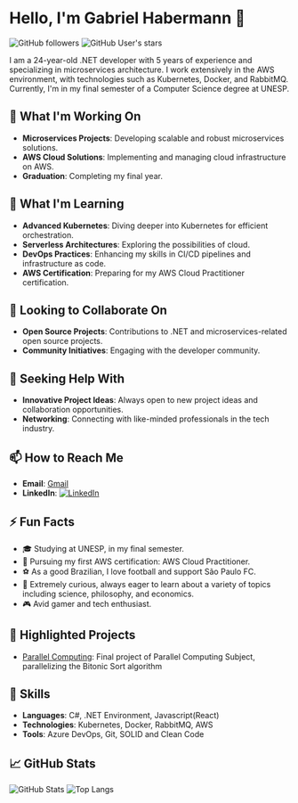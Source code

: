 # Hello, I'm Gabriel Habermann 👋

![GitHub followers](https://img.shields.io/github/followers/gabrielfranh?style=social)
![GitHub User's stars](https://img.shields.io/github/stars/gabrielfranh?style=social)

I am a 24-year-old .NET developer with 5 years of experience and specializing in microservices architecture. I work extensively in the AWS environment, with technologies such as Kubernetes, Docker, and RabbitMQ. Currently, I'm in my final semester of a Computer Science degree at UNESP.

## 🔭 What I'm Working On
- **Microservices Projects**: Developing scalable and robust microservices solutions.
- **AWS Cloud Solutions**: Implementing and managing cloud infrastructure on AWS.
- **Graduation**: Completing my final year.

## 🌱 What I'm Learning
- **Advanced Kubernetes**: Diving deeper into Kubernetes for efficient orchestration.
- **Serverless Architectures**: Exploring the possibilities of cloud.
- **DevOps Practices**: Enhancing my skills in CI/CD pipelines and infrastructure as code.
- **AWS Certification**: Preparing for my AWS Cloud Practitioner certification.

## 👯 Looking to Collaborate On
- **Open Source Projects**: Contributions to .NET and microservices-related open source projects.
- **Community Initiatives**: Engaging with the developer community.

## 🤔 Seeking Help With
- **Innovative Project Ideas**: Always open to new project ideas and collaboration opportunities.
- **Networking**: Connecting with like-minded professionals in the tech industry.
## 📫 How to Reach Me
- **Email**: [Gmail](mailto:gabrielfranh@gmail.com)
- **LinkedIn**: [![LinkedIn](https://img.shields.io/badge/-LinkedIn-blue)](https://www.linkedin.com/in/gabrielfranh/)

## ⚡ Fun Facts
- 🎓 Studying at UNESP, in my final semester.
- 📜 Pursuing my first AWS certification: AWS Cloud Practitioner.
- ⚽ As a good Brazilian, I love football and support São Paulo FC.
- 🧠 Extremely curious, always eager to learn about a variety of topics including science, philosophy, and economics.
- 🎮 Avid gamer and tech enthusiast.

## 🌟 Highlighted Projects
- [Parallel Computing]([(https://github.com/gabrielfranh/ProjetoProgramacaoParalela)]): Final project of Parallel Computing Subject, parallelizing the Bitonic Sort algorithm

## 🚀 Skills
- **Languages**: C#, .NET Environment, Javascript(React)
- **Technologies**: Kubernetes, Docker, RabbitMQ, AWS
- **Tools**: Azure DevOps, Git, SOLID and Clean Code

## 📈 GitHub Stats
![GitHub Stats](https://github-readme-stats.vercel.app/api?username=gabrielfranh&show_icons=true&theme=radical)
![Top Langs](https://github-readme-stats.vercel.app/api/top-langs/?username=gabrielfranh&layout=compact&theme=radical)
